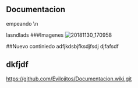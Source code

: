 ## Documentacion
empeando \n


lasndlads
###Imagenes
![20181130_170958](https://user-images.githubusercontent.com/38712579/50048311-6d436480-008e-11e9-809b-287d51e0f5d8.jpg)


##Nuevo continiedo
adfjkdsbjfksdjfsdj
djfafsdf

## dkfjdf
https://github.com/Evilojitos/Documentacion.wiki.git
